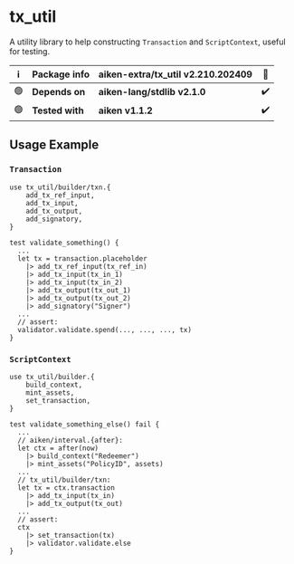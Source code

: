 # tx_util

A utility library to help constructing `Transaction` and `ScriptContext`, useful for testing.

| ℹ️  | Package info    | aiken-extra/tx_util v2.210.202409 | 🐞  |
| --- | --------------- | --------------------------------- | --- |
| 🟢  | **Depends on**  | **aiken-lang/stdlib v2.1.0**      | ✔️  |
| 🟢  | **Tested with** | **aiken v1.1.2**                  | ✔️  |

## Usage Example

### `Transaction`

```gleam
use tx_util/builder/txn.{
    add_tx_ref_input,
    add_tx_input,
    add_tx_output,
    add_signatory,
}
```

```gleam
test validate_something() {
  ...
  let tx = transaction.placeholder
    |> add_tx_ref_input(tx_ref_in)
    |> add_tx_input(tx_in_1)
    |> add_tx_input(tx_in_2)
    |> add_tx_output(tx_out_1)
    |> add_tx_output(tx_out_2)
    |> add_signatory("Signer")
  ...
  // assert:
  validator.validate.spend(..., ..., ..., tx)
}
```

### `ScriptContext`

```gleam
use tx_util/builder.{
    build_context,
    mint_assets,
    set_transaction,
}
```

```gleam
test validate_something_else() fail {
  ...
  // aiken/interval.{after}:
  let ctx = after(now)
    |> build_context("Redeemer")
    |> mint_assets("PolicyID", assets)
  ...
  // tx_util/builder/txn:
  let tx = ctx.transaction
    |> add_tx_input(tx_in)
    |> add_tx_output(tx_out)
  ...
  // assert:
  ctx
    |> set_transaction(tx)
    |> validator.validate.else
}
```
